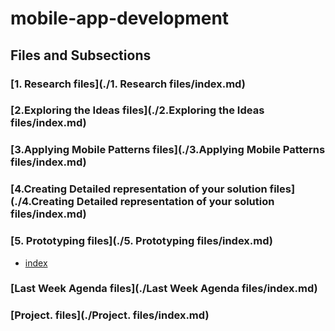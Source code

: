 # mobile-app-development

## Files and Subsections

### [1. Research files](./1. Research files/index.md)

### [2.Exploring the Ideas files](./2.Exploring the Ideas files/index.md)

### [3.Applying Mobile Patterns files](./3.Applying Mobile Patterns files/index.md)

### [4.Creating Detailed representation of your solution files](./4.Creating Detailed representation of your solution files/index.md)

### [5. Prototyping files](./5. Prototyping files/index.md)

- [index](./mobile-app-development\index.md)
### [Last Week Agenda files](./Last Week Agenda files/index.md)

### [Project. files](./Project. files/index.md)


